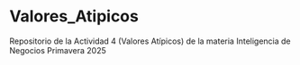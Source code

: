 # Valores_Atipicos
Repositorio de la Actividad 4 (Valores Atípicos) de la materia Inteligencia de Negocios Primavera 2025
